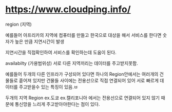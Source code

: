 # https://www.cloudping.info/ 


region (지역)

예를들어 아프리카의 지역에 컴퓨터를 만들고 한국으로 대상을 해서 서비스를 한다면
숫자가 높은 만큼 지연시간이 발생


지연시간을 직접확인하여 서비스를 확인하는데 도움이 된다.


availabilty (가용범위성)
서로 다른 지역끼리는 데이터를 주고받지못함.

예를들어 두개의 다른 인프라가 구성되어 있다면
하나의 Region안에서는 여러개의 건물들로 흩어져 있지만 건물들 사이에는 전용선으로 직접 연결되어 있어 서로 빠르게 데이터를 주고받을수 있는 특징이 있음.ㅂ

두개의 지역 Region ex.도쿄 ex.캘리포니아 에서는 전용선으로 연결되어 있지 않기 때문에 통신망을 느리게 주고받아야한다는 점이 있다.

